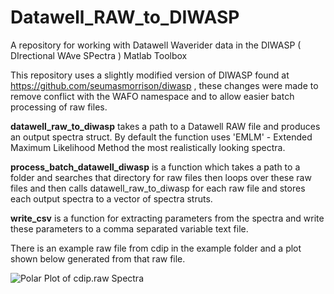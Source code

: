Datawell_RAW_to_DIWASP
======================

A repository for working with Datawell Waverider data in the DIWASP ( DIrectional WAve SPectra ) Matlab Toolbox

This repository uses a slightly modified version of DIWASP found at https://github.com/seumasmorrison/diwasp , these changes were made to remove conflict with the WAFO namespace and to allow easier batch processing of raw files.

**datawell_raw_to_diwasp** takes a path to a Datawell RAW file and produces an output spectra struct. By default the function uses 'EMLM' - Extended Maximum Likelihood Method the most realistically looking spectra.

**process_batch_datawell_diwasp** is a function which takes a path to a folder and searches that directory for raw files then loops over these raw files and then calls datawell_raw_to_diwasp for each raw file and stores each output spectra to a vector of spectra struts.

**write_csv** is a function for extracting parameters from the spectra and write these parameters to a comma separated variable text file.

There is an example raw file from cdip in the example folder and a plot shown below generated from that raw file.

![Polar Plot of cdip.raw Spectra](https://raw.githubusercontent.com/seumasmorrison/Datawell_RAW_to_DIWASP/master/example/cdip_plot.png)


